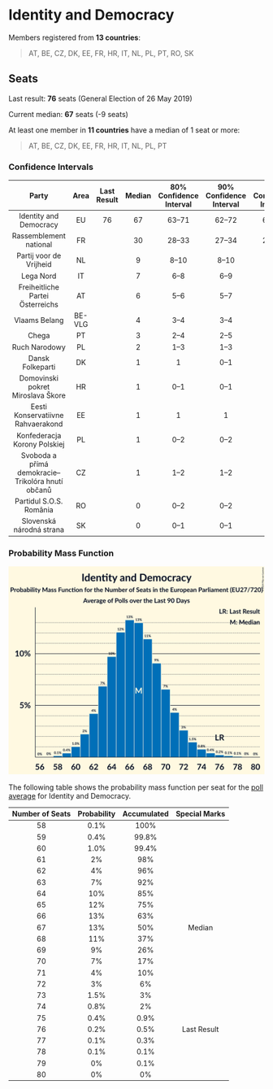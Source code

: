 # Identity and Democracy

Members registered from **13 countries**:

> AT, BE, CZ, DK, EE, FR, HR, IT, NL, PL, PT, RO, SK

## Seats

Last result: **76** seats (General Election of 26 May 2019)

Current median: **67** seats (-9 seats)

At least one member in **11 countries** have a median of 1 seat or more:

> AT, BE, CZ, DK, EE, FR, HR, IT, NL, PL, PT

### Confidence Intervals

| Party | Area | Last Result | Median | 80% Confidence Interval | 90% Confidence Interval | 95% Confidence Interval | 99% Confidence Interval |
|:-----:|:----:|:-----------:|:------:|:-----------------------:|:-----------------------:|:-----------------------:|:-----------------------:|
| Identity and Democracy | EU | 76 | 67 | 63–71 | 62–72 | 61–73 | 59–75 |
| Rassemblement national | FR | | 30 | 28–33 | 27–34 | 27–34 | 26–39 |
| Partij voor de Vrijheid | NL | | 9 | 8–10 | 8–10 | 8–11 | 8–11 |
| Lega Nord | IT | | 7 | 6–8 | 6–9 | 5–9 | 5–10 |
| Freiheitliche Partei Österreichs | AT | | 6 | 5–6 | 5–7 | 5–7 | 5–7 |
| Vlaams Belang | BE-VLG | | 4 | 3–4 | 3–4 | 3–4 | 3–4 |
| Chega | PT | | 3 | 2–4 | 2–5 | 2–5 | 1–5 |
| Ruch Narodowy | PL | | 2 | 1–3 | 1–3 | 1–3 | 1–3 |
| Dansk Folkeparti | DK | | 1 | 1 | 0–1 | 0–1 | 0–1 |
| Domovinski pokret Miroslava Škore | HR | | 1 | 0–1 | 0–1 | 0–1 | 0–1 |
| Eesti Konservatiivne Rahvaerakond | EE | | 1 | 1 | 1 | 1 | 1 |
| Konfederacja Korony Polskiej | PL | | 1 | 0–2 | 0–2 | 0–2 | 0–2 |
| Svoboda a přímá demokracie–Trikolóra hnutí občanů | CZ | | 1 | 1–2 | 1–2 | 0–2 | 0–2 |
| Partidul S.O.S. România | RO | | 0 | 0–2 | 0–2 | 0–2 | 0–2 |
| Slovenská národná strana | SK | | 0 | 0–1 | 0–1 | 0–1 | 0–1 |

### Probability Mass Function

![Graph with seats probability mass function not yet produced](average-2024-05-31-seats-pmf-identityanddemocracy.png "Seats Probability Mass Function")

The following table shows the probability mass function per seat for the [poll average](average-2024-05-31.html) for Identity and Democracy.

| Number of Seats | Probability | Accumulated | Special Marks |
|:---------------:|:-----------:|:-----------:|:-------------:|
| 58 | 0.1% | 100% |  |
| 59 | 0.4% | 99.8% |  |
| 60 | 1.0% | 99.4% |  |
| 61 | 2% | 98% |  |
| 62 | 4% | 96% |  |
| 63 | 7% | 92% |  |
| 64 | 10% | 85% |  |
| 65 | 12% | 75% |  |
| 66 | 13% | 63% |  |
| 67 | 13% | 50% | Median |
| 68 | 11% | 37% |  |
| 69 | 9% | 26% |  |
| 70 | 7% | 17% |  |
| 71 | 4% | 10% |  |
| 72 | 3% | 6% |  |
| 73 | 1.5% | 3% |  |
| 74 | 0.8% | 2% |  |
| 75 | 0.4% | 0.9% |  |
| 76 | 0.2% | 0.5% | Last Result |
| 77 | 0.1% | 0.3% |  |
| 78 | 0.1% | 0.1% |  |
| 79 | 0% | 0.1% |  |
| 80 | 0% | 0% |  |


